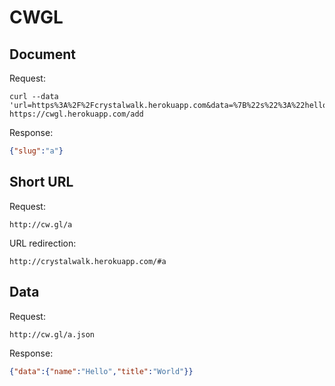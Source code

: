 CWGL
====

## Document

Request:

```
curl --data 'url=https%3A%2F%2Fcrystalwalk.herokuapp.com&data=%7B%22s%22%3A%22hello%22%2C%22p%22%3A2%2C%22q%22%3A3%7D' https://cwgl.herokuapp.com/add
```

Response:

```json
{"slug":"a"}
```

## Short URL

Request:

```
http://cw.gl/a
```

URL redirection:

```
http://crystalwalk.herokuapp.com/#a
```

## Data

Request:

```
http://cw.gl/a.json
```

Response:

```json
{"data":{"name":"Hello","title":"World"}}
```
